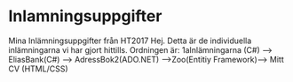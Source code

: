 # Inlamningsuppgifter
Mina Inlämningsuppgifter från HT2017
Hej.
Detta är de individuella inlämningarna vi har gjort hittills.
Ordningen är: 
1aInlämningarna (C#) --> EliasBank(C#) --> AdressBok2(ADO.NET) -->Zoo(Entitiy Framework)--> Mitt CV (HTML/CSS)
